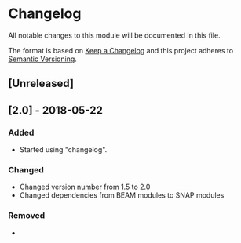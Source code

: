 
# Changelog
All notable changes to this module will be documented in this file.

The format is based on [Keep a Changelog](https://keepachangelog.com/en/1.0.0/)
and this project adheres to [Semantic Versioning](https://semver.org/spec/v2.0.0.html).

## [Unreleased]

## [2.0] - 2018-05-22
### Added
- Started using "changelog".

### Changed
- Changed version number from 1.5 to 2.0
- Changed dependencies from BEAM modules to SNAP modules

### Removed
- 